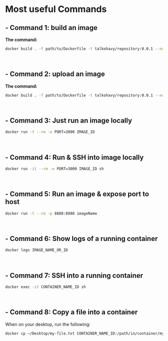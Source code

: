 # Most useful Commands

## - Command 1: build an image

**The command:**

```bash
docker build . -f path/to/Dockerfile -t talkohavy/repository:0.0.1 --no-cache
```

<br/>

## - Command 2: upload an image

**The command:**

```bash
docker build . -f path/to/Dockerfile -t talkohavy/repository:0.0.1 --no-cache
```

<br/>

## - Command 3: Just run an image locally

```bash
docker run -t --rm -e PORT=3000 IMAGE_ID
```

<br/>

## - Command 4: Run & SSH into image locally

```bash
docker run -it --rm -e PORT=3000 IMAGE_ID sh
```

<br/>

## - Command 5: Run an image & expose port to host

```bash
docker run -t --rm -p 8888:8888 imageName
```

<br/>

## - Command 6: Show logs of a running container

```bash
docker logs IMAGE_NAME_OR_ID
```

<br/>

## - Command 7: SSH into a running container

```bash
docker exec -it CONTAINER_NAME_ID sh
```

<br/>

## - Command 8: Copy a file into a container

When on your desktop, run the following:

```bash
docker cp ~/Desktop/my-file.txt CONTAINER_NAME_ID:/path/in/container/my-file.txt
```
